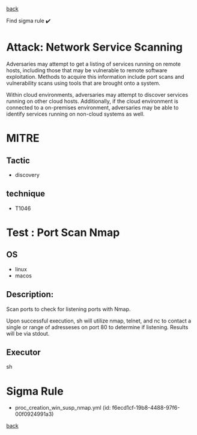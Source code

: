 
[back](../index.md)

Find sigma rule :heavy_check_mark: 

# Attack: Network Service Scanning 

Adversaries may attempt to get a listing of services running on remote hosts, including those that may be vulnerable to remote software exploitation. Methods to acquire this information include port scans and vulnerability scans using tools that are brought onto a system. 

Within cloud environments, adversaries may attempt to discover services running on other cloud hosts. Additionally, if the cloud environment is connected to a on-premises environment, adversaries may be able to identify services running on non-cloud systems as well.

# MITRE
## Tactic
  - discovery


## technique
  - T1046


# Test : Port Scan Nmap
## OS
  - linux
  - macos


## Description:
Scan ports to check for listening ports with Nmap.

Upon successful execution, sh will utilize nmap, telnet, and nc to contact a single or range of adresseses on port 80 to determine if listening. Results will be via stdout.


## Executor
sh

# Sigma Rule
 - proc_creation_win_susp_nmap.yml (id: f6ecd1cf-19b8-4488-97f6-00f0924991a3)



[back](../index.md)
